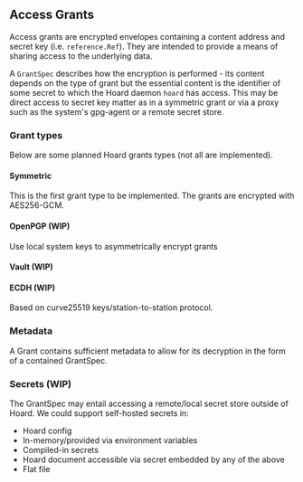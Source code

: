 ## Access Grants
Access grants are encrypted envelopes containing a content address and secret key (i.e. `reference.Ref`). They are intended to provide a means of sharing access to the underlying data.

A `GrantSpec` describes how the encryption is performed - its content depends on the type of grant but the essential content is the identifier of some secret to which the Hoard daemon `hoard` has access. This may be direct access to secret key matter as in a symmetric grant or via a proxy such as the system's gpg-agent or a remote secret store.

### Grant types
Below are some planned Hoard grants types (not all are implemented).

#### Symmetric
This is the first grant type to be implemented. The grants are encrypted with AES256-GCM.

#### OpenPGP (WIP)
Use local system keys to asymmetrically encrypt grants

#### Vault (WIP)

#### ECDH (WIP)
Based on curve25519 keys/station-to-station protocol.

### Metadata
A Grant contains sufficient metadata to allow for its decryption in the form of a contained GrantSpec.

### Secrets (WIP)

The GrantSpec may entail accessing a remote/local secret store outside of Hoard. We could support self-hosted secrets in:

- Hoard config
- In-memory/provided via environment variables
- Compiled-in secrets
- Hoard document accessible via secret embedded by any of the above
- Flat file
